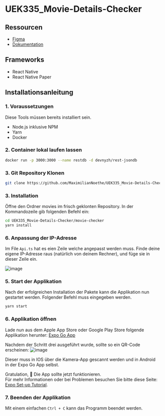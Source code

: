 # UEK335_Movie-Details-Checker

## Ressourcen
- [Figma](https://www.figma.com/design/Isna0olURQs0Gaiw8iChIl/Wireframe-%26-Prototype?node-id=6-2&t=iZnh6C4Wfiqh4YFG-1)
- [Dokumentation](https://github.com/MaximilianNoethe/UEK335_Movie-Details-Checker/blob/main/documentation/UEK335_Movie-Details-Checker_documentation_Kristijan_Yara_Maximilian.pdf)

## Frameworks
- React Native
- React Native Paper

## Installationsanleitung

### 1. Voraussetzungen
Diese Tools müssen bereits installiert sein.
- Node.js inklusive NPM
- Yarn
- Docker

### 2. Container lokal laufen lassen

```bash
docker run -p 3000:3000 --name restdb -d devnyzh/rest-jsondb
```

### 3. Git Repository Klonen

```bash
git clone https://github.com/MaximilianNoethe/UEK335_Movie-Details-Checker.git
```

### 3. Installation
Öffne den Ordner movies im frisch geklonten Repository.
In der Kommandozeile gib folgenden Befehl ein:
```bash
cd UEK335_Movie-Details-Checker/movie-checker
yarn install 
```
### 6. Anpassung der IP-Adresse
Im File  `Api.ts` hat es eien Zeile welche angepasst werden muss. 
Finde deine eigene IP-Adresse raus (natürlich von deinem Rechner), und füge sie in dieser Zeile ein.

![image](https://github.com/user-attachments/assets/d84fea2b-4ced-476c-b986-e6bcd481e780)


### 5. Start der Applikation
Nach der erfolgreichen Installation der Pakete kann die Applikation nun gestartet werden.
Folgender Befehl muss eingegeben werden.

```bash
yarn start 
```

### 6. Applikation öffnen
Lade nun aus dem Apple App Store oder Google Play Store folgende Applikation herunter: [Expo Go App](https://expo.dev/go)

Nachdem der Schritt drei ausgeführt wurde, sollte so ein QR-Code erscheinen:
![image](https://github.com/user-attachments/assets/2b6382d9-a960-4e3f-948a-56dd58153b6d)


Dieser muss in IOS über die Kamera-App gescannt werden und in Android in der Expo Go App selbst.


Gratulation, 🎉 Die App sollte jetzt funktionieren. <br>
Für mehr Informationen oder bei Problemen besuchen Sie bitte diese Seite: [Expo Set-up Tutorial](https://docs.expo.dev/get-started/set-up-your-environment/).

### 7. Beenden der Applikation
Mit einem einfachen `Ctrl + C` kann das Programm beendet werden. 

